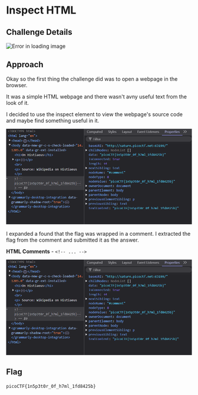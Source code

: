 # Inspect HTML

## Challenge Details

![Error in loading image](image.png)

## Approach

Okay so the first thing the challenge did was  to open a webpage in the browser. 

It was a simple HTML webpage and there wasn't avny useful text from the look of it.

I decided to use the inspect element to view  the webpage's source code and maybe find something useful in it.

![alt text](./Images/InspectHTML-1.png)

I expanded a found that the flag was wrapped in a comment. I extracted the flag from the comment and submitted it as the answer.

**HTML Comments** - `<!-- ... -->`

![alt text](./Images/InspectHTML-2.png)

## Flag

`picoCTF{1n5p3t0r_0f_h7ml_1fd8425b}`



